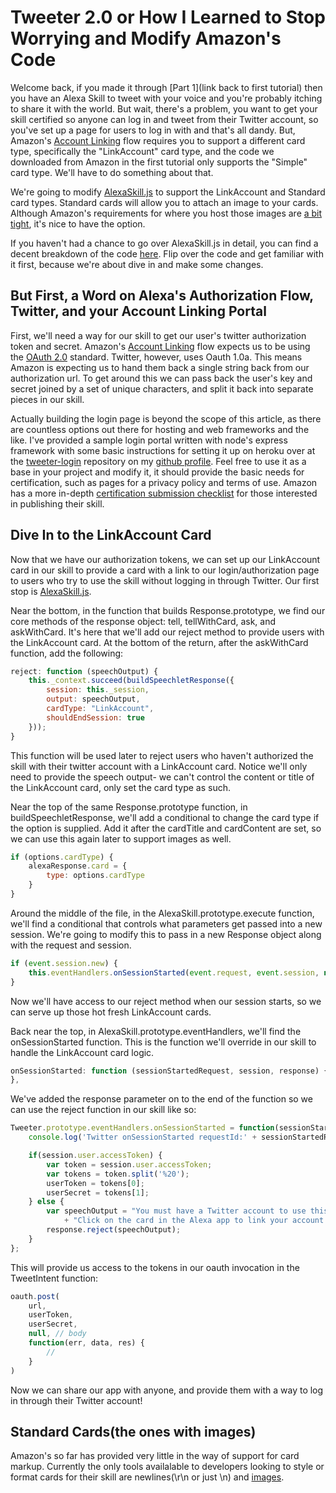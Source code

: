 # Tweeter 2.0 or How I Learned to Stop Worrying and Modify Amazon's Code

Welcome back, if you made it through [Part 1](link back to first tutorial) then you have an Alexa Skill to tweet with your voice and you're probably itching to share it with the world. But wait, there's a problem, you want to get your skill certified so anyone can log in and tweet from their Twitter account, so you've set up a page for users to log in with and that's all dandy. But, Amazon's [Account Linking](https://developer.amazon.com/public/solutions/alexa/alexa-skills-kit/docs/linking-an-alexa-user-with-a-user-in-your-system) flow requires you to support a different card type, specifically the "LinkAccount" card type, and the code we downloaded from Amazon in the first tutorial only supports the "Simple" card type. We'll have to do something about that.

We're going to modify [AlexaSkill.js](./AlexaSkill.js) to support the LinkAccount and Standard card types. Standard cards will allow you to attach an image to your cards. Although Amazon's requirements for where you host those images are [a bit tight](https://developer.amazon.com/public/solutions/alexa/alexa-skills-kit/docs/providing-home-cards-for-the-amazon-alexa-app#image_hosting), it's nice to have the option.

If you haven't had a chance to go over AlexaSkill.js in detail, you can find a decent breakdown of the code [here](http://tobuildsomething.com/2015/08/14/Amazon-Alexa-JavaScript-SDK-The-Ultimate-Guide/). Flip over the code and get familiar with it first, because we're about dive in and make some changes.

## But First, a Word on Alexa's Authorization Flow, Twitter, and your Account Linking Portal

First, we'll need a way for our skill to get our user's twitter authorization token and secret. Amazon's [Account Linking](https://developer.amazon.com/public/solutions/alexa/alexa-skills-kit/docs/linking-an-alexa-user-with-a-user-in-your-system) flow expects us to be using the [OAuth 2.0](https://oauth.net/2/) standard. Twitter, however, uses Oauth 1.0a. This means Amazon is expecting us to hand them back a single string back from our authorization url. To get around this we can pass back the user's key and secret joined by a set of unique characters, and split it back into separate pieces in our skill.

Actually building the login page is beyond the scope of this article, as there are countless options out there for hosting and web frameworks and the like. I've provided a sample login portal written with node's express framework with some basic instructions for setting it up on heroku over at the [tweeter-login](https://github.com/jkarbows/tweeter-login) repository on my [github profile](https://github.com/jkarbows). Feel free to use it as a base in your project and modify it, it should provide the basic needs for certification, such as pages for a privacy policy and terms of use. Amazon has a more in-depth [certification submission checklist](https://developer.amazon.com/public/solutions/alexa/alexa-skills-kit/docs/alexa-skills-kit-submission-checklist) for those interested in publishing their skill.

## Dive In to the LinkAccount Card

Now that we have our authorization tokens, we can set up our LinkAccount card in our skill to provide a card with a link to our login/authorization page to users who try to use the skill without logging in through Twitter. Our first stop is [AlexaSkill.js](./AlexaSkill.js).

Near the bottom, in the function that builds Response.prototype, we find our core methods of the response object: tell, tellWithCard, ask, and askWithCard. It's here that we'll add our reject method to provide users with the LinkAccount card. At the bottom of the return, after the askWithCard function, add the following:
```javascript
reject: function (speechOutput) {
	this._context.succeed(buildSpeechletResponse({
		session: this._session,
		output: speechOutput,
		cardType: "LinkAccount",
		shouldEndSession: true
	}));
}
```
This function will be used later to reject users who haven't authorized the skill with their twitter account with a LinkAccount card. Notice we'll only need to provide the speech output- we can't control the content or title of the LinkAccount card, only set the card type as such.

Near the top of the same Response.prototype function, in buildSpeechletResponse, we'll add a conditional to change the card type if the option is supplied. Add it after the cardTitle and cardContent are set, so we can use this again later to support images as well.
```javascript
if (options.cardType) {
	alexaResponse.card = {
		type: options.cardType
	}
}
```
Around the middle of the file, in the AlexaSkill.prototype.execute function, we'll find a conditional that controls what parameters get passed into a new session. We're going to modify this to pass in a new Response object along with the request and session.
```javascript
if (event.session.new) {
	this.eventHandlers.onSessionStarted(event.request, event.session, new Response(context, event.session));
}
```
Now we'll have access to our reject method when our session starts, so we can serve up those hot fresh LinkAccount cards.

Back near the top, in AlexaSkill.prototype.eventHandlers, we'll find the onSessionStarted function. This is the function we'll override in our skill to handle the LinkAccount card logic.
```javascript
onSessionStarted: function (sessionStartedRequest, session, response) {
},
```
We've added the response parameter on to the end of the function so we can use the reject function in our skill like so:
```javascript
Tweeter.prototype.eventHandlers.onSessionStarted = function(sessionStartedRequest, session, response) {
    console.log('Twitter onSessionStarted requestId:' + sessionStartedRequest.requestId +', sessionId: ' + session.sessionId);

    if(session.user.accessToken) {
        var token = session.user.accessToken;
        var tokens = token.split('%20');
        userToken = tokens[0];
        userSecret = tokens[1];
    } else {
        var speechOutput = "You must have a Twitter account to use this skill. "
            + "Click on the card in the Alexa app to link your account now.";
        response.reject(speechOutput);
    }
};
```
This will provide us access to the tokens in our oauth invocation in the TweetIntent function:
```javascript
oauth.post(
	url,
	userToken,
	userSecret,
	null, // body
	function(err, data, res) {
		//
	}
)
```
Now we can share our app with anyone, and provide them with a way to log in through their Twitter account!

## Standard Cards(the ones with images)

Amazon's so far has provided very little in the way of support for card markup. Currently the only tools availalable to developers looking to style or format cards for their skill are newlines(\r\n or just \n) and [images](https://developer.amazon.com/public/solutions/alexa/alexa-skills-kit/docs/providing-home-cards-for-the-amazon-alexa-app).
